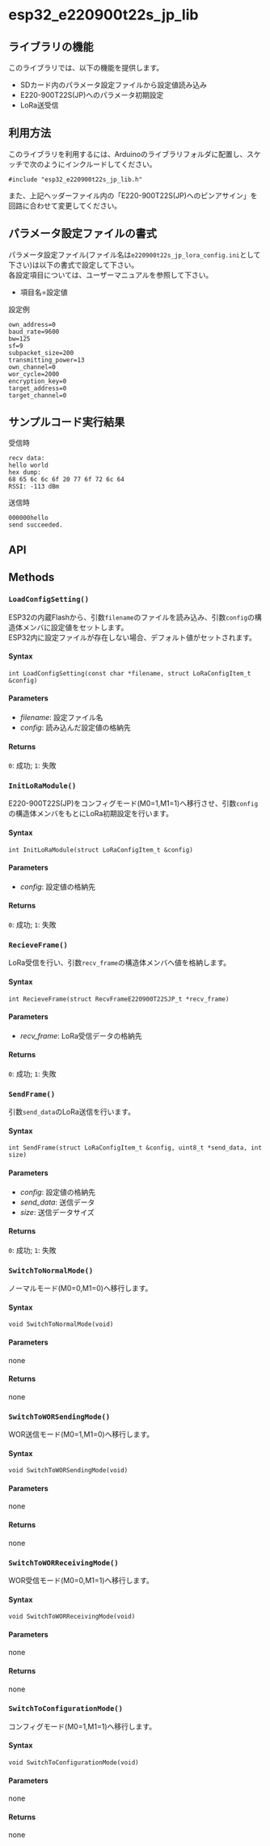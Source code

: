 # esp32_e220900t22s_jp_lib

## ライブラリの機能
このライブラリでは、以下の機能を提供します。
* SDカード内のパラメータ設定ファイルから設定値読み込み
* E220-900T22S(JP)へのパラメータ初期設定
* LoRa送受信

## 利用方法
このライブラリを利用するには、Arduinoのライブラリフォルダに配置し、スケッチで次のようにインクルードしてください。
```
#include "esp32_e220900t22s_jp_lib.h"
```
また、上記ヘッダーファイル内の「E220-900T22S(JP)へのピンアサイン」を回路に合わせて変更してください。

## パラメータ設定ファイルの書式
パラメータ設定ファイル(ファイル名は`e220900t22s_jp_lora_config.ini`として下さい)は以下の書式で設定して下さい。\
各設定項目については、ユーザーマニュアルを参照して下さい。

* 項目名=設定値

設定例
```
own_address=0
baud_rate=9600
bw=125
sf=9
subpacket_size=200
transmitting_power=13
own_channel=0
wor_cycle=2000
encryption_key=0
target_address=0
target_channel=0
```

## サンプルコード実行結果
受信時
```
recv data:
hello world
hex dump:
68 65 6c 6c 6f 20 77 6f 72 6c 64 
RSSI: -113 dBm
```

送信時
```
000000hello
send succeeded.
```

## API

## Methods

### `LoadConfigSetting()`
ESP32の内蔵Flashから、引数`filename`のファイルを読み込み、引数`config`の構造体メンバに設定値をセットします。\
ESP32内に設定ファイルが存在しない場合、デフォルト値がセットされます。
#### Syntax
```
int LoadConfigSetting(const char *filename, struct LoRaConfigItem_t &config)
```
#### Parameters
* _filename_: 設定ファイル名
* _config_: 読み込んだ設定値の格納先
#### Returns
`0`: 成功; `1`: 失敗

### `InitLoRaModule()`
E220-900T22S(JP)をコンフィグモード(M0=1,M1=1)へ移行させ、引数`config`の構造体メンバをもとにLoRa初期設定を行います。
#### Syntax
```
int InitLoRaModule(struct LoRaConfigItem_t &config)
```
#### Parameters
* _config_: 設定値の格納先
#### Returns
`0`: 成功; `1`: 失敗

### `RecieveFrame()`
LoRa受信を行い、引数`recv_frame`の構造体メンバへ値を格納します。
#### Syntax
```
int RecieveFrame(struct RecvFrameE220900T22SJP_t *recv_frame)
```
#### Parameters
* _recv_frame_: LoRa受信データの格納先
#### Returns
`0`: 成功; `1`: 失敗

### `SendFrame()`
引数`send_data`のLoRa送信を行います。
#### Syntax
```
int SendFrame(struct LoRaConfigItem_t &config, uint8_t *send_data, int size)
```
#### Parameters
* _config_: 設定値の格納先
* _send_data_: 送信データ
* _size_: 送信データサイズ
#### Returns
`0`: 成功; `1`: 失敗

### `SwitchToNormalMode()`
ノーマルモード(M0=0,M1=0)へ移行します。
#### Syntax
```
void SwitchToNormalMode(void)
```
#### Parameters
none
#### Returns
none

### `SwitchToWORSendingMode()`
WOR送信モード(M0=1,M1=0)へ移行します。
#### Syntax
```
void SwitchToWORSendingMode(void)
```
#### Parameters
none
#### Returns
none

### `SwitchToWORReceivingMode()`
WOR受信モード(M0=0,M1=1)へ移行します。
#### Syntax
```
void SwitchToWORReceivingMode(void)
```
#### Parameters
none
#### Returns
none

### `SwitchToConfigurationMode()`
コンフィグモード(M0=1,M1=1)へ移行します。
#### Syntax
```
void SwitchToConfigurationMode(void)
```
#### Parameters
none
#### Returns
none
